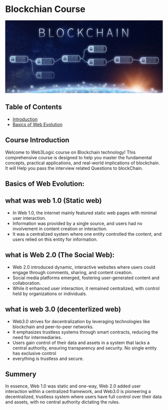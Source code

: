 # Blockchian Course
<p align="center">
    <img src="https://github.com/zain60/LearnBlockchain/blob/main/BlockChain_Banner-2.jpg" alt="Material Bread logo">
</p>

## Table of Contents

- [Introduction](#CourseIntroduction)
- [Basics of Web Evolution](#BasicsofWebEvolution)


## Course Introduction
Welcome to Web3Logic course  on Blockchain technology! This comprehensive course is designed to help you master the fundamental concepts, practical applications, and real-world implications of blockchain. It will Help you pass the interview related Questions to blockChain. 

## Basics of Web Evolution:

 ## what was web 1.0 (Static web)
  
- In Web 1.0, the internet mainly featured static web pages with minimal user interaction.
- Information was provided by a single source, and users had no involvement in content creation or interaction.
-  It was a centralized system where one entity controlled the content, and users relied on this entity for information.
  

 ## what is  Web 2.0 (The Social Web):

- Web 2.0 introduced dynamic, interactive websites where users could engage through comments, sharing, and content creation.
- Social media platforms emerged, fostering user-generated content and collaboration.
- While it enhanced user interaction, it remained centralized, with control held by organizations or individuals.

 ## what is  web 3.0 (decenterlized web)
  
- Web3.0 strives for decentralization by leveraging technologies like blockchain and peer-to-peer networks.
- It emphasizes trustless systems through smart contracts, reducing the need for intermediaries.
- Users gain control of their data and assets in a system that lacks a central authority, ensuring transparency and security. No single entity has exclusive control
-  everything is  trustless and secure.

## Summery

In essence, Web 1.0 was static and one-way, Web 2.0 added user interaction within a centralized framework, and Web3.0 is pioneering a decentralized, trustless system where users have full control over their data and assets, with no central authority dictating the rules.





                                               
                  
